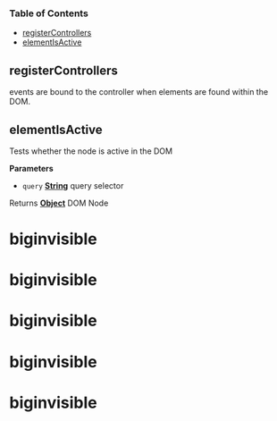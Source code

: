 <!-- Generated by documentation.js. Update this documentation by updating the source code. -->

### Table of Contents

-   [registerControllers][1]
-   [elementIsActive][2]

## registerControllers

events are bound to the controller when
elements are found within the DOM.

## elementIsActive

Tests whether the node is active in the DOM

**Parameters**

-   `query` **[String][3]** query selector

Returns **[Object][4]** DOM Node

[1]: #registercontrollers

[2]: #elementisactive

[3]: https://developer.mozilla.org/docs/Web/JavaScript/Reference/Global_Objects/String

[4]: https://developer.mozilla.org/docs/Web/JavaScript/Reference/Global_Objects/Object
# biginvisible
# biginvisible
# biginvisible
# biginvisible
# biginvisible

